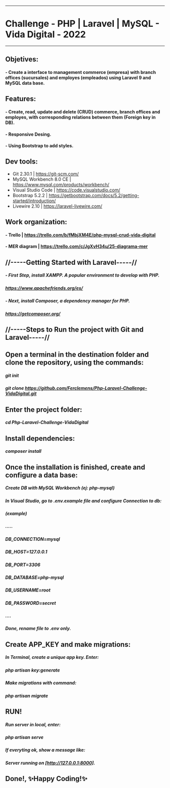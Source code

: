 -------------------------------------------------------------------------------------
# Challenge - PHP | Laravel | MySQL - Vida Digital - 2022
-------------------------------------------------------------------------------------
## Objetives:
#### - Create a interface to management commerce (empresa) with branch offices (sucursales) and employes (empleados) using Laravel 9 and MySQL data base.
## Features:
#### - Create, read, update and delete (CRUD) commerce, branch offices and employes, with corresponding relations between them (Foreign key in DB).
#### - Responsive Desing.
#### - Using Bootstrap to add styles.
## Dev tools:
- Git 2.30.1 | https://git-scm.com/
- MySQL Workbench 8.0 CE | https://www.mysql.com/products/workbench/
- Visual Studio Code | https://code.visualstudio.com/
- Bootstrap 5.2.2 | https://getbootstrap.com/docs/5.2/getting-started/introduction/
- Livewire 2.10 | https://laravel-livewire.com/

## Work organization: 
#### - Trello | https://trello.com/b/fMbjXM4E/php-mysql-crud-vida-digital
#### - MER diagram | https://trello.com/c/JgXvH34u/25-diagrama-mer

## //-----Getting Started with Laravel-----//

##### - First Step, install XAMPP. A popular environment to develop with PHP. 
##### https://www.apachefriends.org/es/
##### - Next, install Composer, a dependency manager for PHP.
##### https://getcomposer.org/

##  //-----Steps to Run the project with Git and Laravel-----//

## Open a terminal in the destination folder and clone the repository, using the commands:

##### git init
##### git clone https://github.com/Ferclemens/Php-Laravel-Challenge-VidaDigital.git

## Enter the project folder:

##### cd Php-Laravel-Challenge-VidaDigital

## Install dependencies:

##### composer install

## Once the installation is finished, create and configure a data base:

##### Create DB with MySQL Workbench (ej: php-mysql)
##### In Visual Studio, go to .env.example file and configure Connection to db:
##### (example)
##### ..... 
##### DB_CONNECTION=mysql
##### DB_HOST=127.0.0.1
##### DB_PORT=3306
##### DB_DATABASE=php-mysql
##### DB_USERNAME=root
##### DB_PASSWORD=secret
##### ....
##### Done, rename file to .env only.

## Create APP_KEY and make migrations:
##### In Terminal, create a unique app key. Enter:
##### php artisan key:generate

##### Make migrations with command:
##### php artisan migrate

## RUN!
##### Run server in local, enter:
##### php artisan serve

##### If everyting ok, show a message like:
##### Server running on [http://127.0.0.1:8000].

## Done!, ✨Happy Coding!✨

